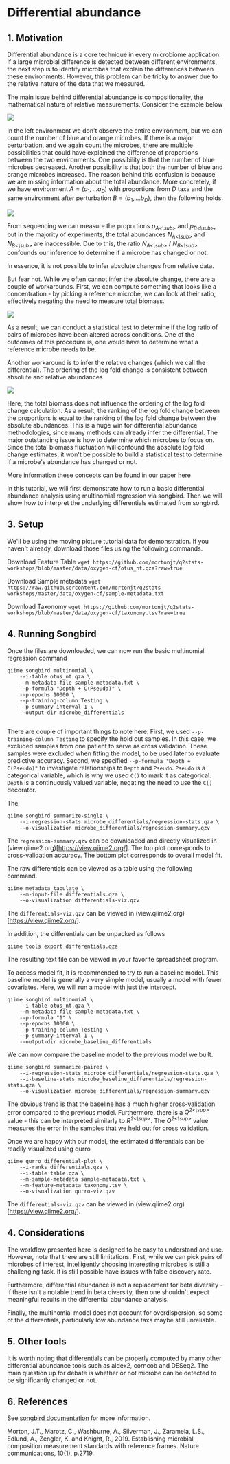 # Differential abundance

## 1. Motivation

Differential abundance is a core technique in every microbiome application.  If a large microbial difference is detected between different environments, the next step is to identify microbes that explain the differences between these environments.  However, this problem can be tricky to answer due to the relative nature of the data that we measured.


The main issue behind differential abundance is compositionality, the mathematical nature of relative measurements.
Consider the example below

![](../img/composition.png)

In the left environment we don't observe the entire environment, but we can count the number of blue and orange microbes.
If there is a major perturbation, and we again count the microbes, there are multiple possibilities that could have explained the difference of proportions between the two environments. One possibility is that the number of blue microbes decreased.  Another possibility is that both the number of blue and orange microbes increased.  The reason behind this confusion is because we are missing information about the total abundance.  More concretely, if we have environment $A = (a_1, ... a_D)$ with proportions from $D$ taxa and the same environment after perturbation $B = (b_1, ... b_D)$, then the following holds.

![](../img/rank-equations1.png)

From sequencing we can measure the proportions _p<sub>A<\sub>_ and _p<sub>B<\sub>_, but in the majority of experiments, the total abundances _N<sub>A<\sub>_ and _N<sub>B<\sub>_ are inaccessible.  Due to this, the ratio _N<sub>A<\sub>_ / _N<sub>B<\sub>_ confounds our inference to determine if a microbe has changed or not.

In essence, it is not possible to infer absolute changes from relative data.

But fear not. While we often cannot infer the absolute change, there are a couple of workarounds.  First, we can compute something that looks like a concentration - by picking a reference microbe, we can look at their ratio, effectively negating the need to measure total biomass.

![](../img/rank-equations2.png)


As a result, we can conduct a statistical test to determine if the log ratio of pairs of microbes have been altered across conditions. One of the outcomes of this procedure is, one would have to determine what a reference microbe needs to be.

Another workaround is to infer the relative changes (which we call the differential).  The ordering of the log fold change is consistent between absolute and relative abundances.

![](../img/rank-equations3.png)

Here, the total biomass does not influence the ordering of the log fold change calculation. As a result, the ranking of the log fold change between the proportions is equal to the ranking of the log fold change between the absolute abundances. This is a huge win for differential abundance methodologies, since many methods can already infer the differential.  The major outstanding issue is how to determine which microbes to focus on.  Since the total biomass fluctuation will confound the absolute log fold change estimates, it won't be possible to build a statistical test to determine if a microbe's abundance has changed or not.

More information these concepts can be found in our paper [here](https://www.nature.com/articles/s41467-019-10656-5)


In this tutorial, we will first demonstrate how to run a basic differential abundance analysis using multinomial regression via songbird. Then we will show how to interpret the underlying differentials estimated from songbird.


## 3. Setup
We'll be using the moving picture tutorial data for demonstration.  If you haven't already, download those files using the following commands.

Download Feature Table
`wget https://github.com/mortonjt/q2stats-workshops/blob/master/data/oxygen-cf/otus_nt.qza?raw=true`

Download Sample metadata
`wget https://raw.githubusercontent.com/mortonjt/q2stats-workshops/master/data/oxygen-cf/sample-metadata.txt`

Download Taxonomy
`wget https://github.com/mortonjt/q2stats-workshops/blob/master/data/oxygen-cf/taxonomy.tsv?raw=true`


## 4. Running Songbird

Once the files are downloaded, we can now run the basic multinomial regression command

```
qiime songbird multinomial \
	--i-table otus_nt.qza \
	--m-metadata-file sample-metadata.txt \
	--p-formula "Depth + C(Pseudo)" \
	--p-epochs 10000 \
	--p-training-column Testing \
	--p-summary-interval 1 \
	--output-dir microbe_differentials


```

There are couple of important things to note here.  First, we used `--p-training-column Testing` to specify the hold out samples.
In this case, we excluded samples from one patient to serve as cross validation.  These samples were excluded when fitting the model,
to be used later to evaluate predictive accuracy.  Second, we specified `--p-formula "Depth + C(Pseudo)"` to investigate relationships to
`Depth` and `Pseudo`.  `Pseudo` is a categorical variable, which is why we used `C()` to mark it as categorical.
`Depth` is a continuously valued variable, negating the need to use the `C()` decorator.

The

```
qiime songbird summarize-single \
	--i-regression-stats microbe_differentials/regression-stats.qza \
	--o-visualization microbe_differentials/regression-summary.qzv
```

The `regression-summary.qzv` can be downloaded and directly visualized in (view.qiime2.org)[https://view.qiime2.org/].
The top plot corresponds to cross-validation accuracy.  The bottom plot corresponds to overall model fit.

The raw differentials can be viewed as a table using the following command.

```
qiime metadata tabulate \
	--m-input-file differentials.qza \
	--o-visualization differentials-viz.qzv
```

The `differentials-viz.qzv` can be viewed in (view.qiime2.org)[https://view.qiime2.org/].

In addition, the differentials can be unpacked as follows

```
qiime tools export differentials.qza
```

The resulting text file can be viewed in your favorite spreadsheet program.


To access model fit, it is recommended to try to run a baseline model.  This baseline model is generally a very simple
model, usually a model with fewer covariates.  Here, we will run a model with just the intercept.

```
qiime songbird multinomial \
	--i-table otus_nt.qza \
	--m-metadata-file sample-metadata.txt \
	--p-formula "1" \
	--p-epochs 10000 \
	--p-training-column Testing \
	--p-summary-interval 1 \
	--output-dir microbe_baseline_differentials

```

We can now compare the baseline model to the previous model we built.

```
qiime songbird summarize-paired \
	--i-regression-stats microbe_differentials/regression-stats.qza \
	--i-baseline-stats microbe_baseline_differentials/regression-stats.qza \
	--o-visualization microbe_differentials/regression-summary.qzv
```

The obvious trend is that the baseline has a much higher cross-validation error compared to the previous model.
Furthermore, there is a _Q<sup>2<\sup>_ value - this can be interpreted similarly to _R<sup>2<\sup>_.
The _Q<sup>2<\sup>_ value measures the error in the samples that we held out for cross validation.

Once we are happy with our model, the estimated differentials can be readily visualized using qurro

```
qiime qurro differential-plot \
	--i-ranks differentials.qza \
	--i-table table.qza \
	--m-sample-metadata sample-metadata.txt \
	--m-feature-metadata taxonomy.tsv \
	--o-visualization qurro-viz.qzv
```

The `differentials-viz.qzv` can be viewed in (view.qiime2.org)[https://view.qiime2.org/].


## 4. Considerations

The workflow presented here is designed to be easy to understand and use.  However, note that there are still limitations.
First, while we can pick pairs of microbes of interest, intelligently choosing interesting microbes is still a challenging task.
It is still possible have issues with false discovery rate.

Furthermore, differential abundance is not a replacement for beta diversity - if there isn't a notable trend in beta diversity, then one shouldn't expect meaningful results in the differential abundance analysis.

Finally, the multinomial model does not account for overdispersion, so some of the differentials, particularly low abundance taxa maybe still unreliable.


## 5. Other tools

It is worth noting that differentials can be properly computed by many other differential abundance tools such as aldex2, corncob and DESeq2.  The main question up for debate is whether or not microbe can be detected to be significantly changed or not.

## 6. References

See [songbird documentation](https://github.com/biocore/songbird) for more information.


Morton, J.T., Marotz, C., Washburne, A., Silverman, J., Zaramela, L.S., Edlund, A., Zengler, K. and Knight, R., 2019. Establishing microbial composition measurement standards with reference frames. Nature communications, 10(1), p.2719.
